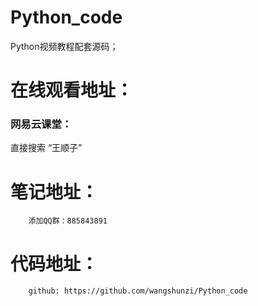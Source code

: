 # Python_code
Python视频教程配套源码；
 
# 在线观看地址：


### 网易云课堂：
   直接搜索 “王顺子”
            

# 笔记地址：
        添加QQ群：885843891

# 代码地址：
        github: https://github.com/wangshunzi/Python_code
